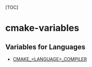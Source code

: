 [TOC]

# cmake-variables

## Variables for Languages

- [CMAKE\_\<LANGUAGE\>\_COMPILER](../variable/CMAKE_LANG_COMPILER.md)